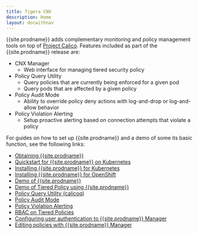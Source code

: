 ```yaml
---
title: Tigera CNX
description: Home
layout: docwithnav
---
```


{{site.prodname}} adds complementary monitoring and policy management
tools on top of [Project Calico](about-calico). Features included as part of
the {{site.prodname}} release are:


* CNX Manager
  * Web interface for managing tiered security policy
* Policy Query Utility
  * Query policies that are currently being enforced for a given pod
  * Query pods that are affected by a given policy
* Policy Audit Mode
  * Ability to override policy deny actions with log-and-drop or log-and-allow behavior
* Policy Violation Alerting
  * Setup proactive alerting based on connection attempts that violate a policy

For guides on how to set up {{site.prodname}} and a demo of some its basic function, see the following links:


* [Obtaining {{site.prodname}}](../getting-started/)
* [Quickstart for {{site.prodname}} on Kubernetes](../getting-started/kubernetes/)
* [Installing {{site.prodname}} for Kubernetes](../getting-started/kubernetes/installation/hosted/)
* [Installing {{site.prodname}} for OpenShift](../getting-started/openshift/essentials/installation)
* [Demo of {{site.prodname}}](../getting-started/essentials/simple-policy-essentials)
* [Demo of Tiered Policy using {{site.prodname}}](../getting-started/essentials/tiered-policy-essentials)
* [Policy Query Utility (calicoq)](../reference/calicoq/)
* [Policy Audit Mode](../reference/essentials/policy-auditing)
* [Policy Violation Alerting](../reference/essentials/policy-violations)
* [RBAC on Tiered Policies](../reference/essentials/rbac-tiered-policies)
* [Configuring user authentication to {{site.prodname}} Manager](../reference/essentials/authentication)
* [Editing policies with {{site.prodname}} Manager](../reference/essentials/policy-editor)
